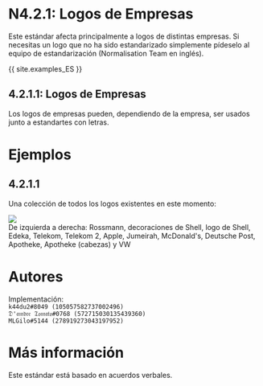 # N4.2.1: Logos de Empresas

Este estándar afecta principalmente a logos de distintas empresas. Si necesitas un logo que no ha sido estandarizado simplemente pídeselo al equipo de estandarización (Normalisation Team en inglés).

{{ site.examples_ES }}

## 4.2.1.1:  Logos de Empresas

Los logos de empresas pueden, dependiendo de la empresa, ser usados junto a estandartes con letras.
# Ejemplos

## 4.2.1.1
Una colección de todos los logos existentes en este momento:

![](https://cdn.discordapp.com/attachments/707321226405871647/707535469226754108/2020-05-07_10.21.56.png)  
De izquierda a derecha: Rossmann, decoraciones de Shell, logo de Shell, Edeka, Telekom, Telekom 2, Apple, Jumeirah, McDonald's, Deutsche Post, Apotheke, Apotheke (cabezas) y VW

# Autores

Implementación:  
`k44du2#8049 (105057582737002496)`  
`𝔇'𝔞𝔪𝔡𝔯𝔢 𝔗𝔬𝔪𝔞𝔱𝔬#0768 (572715030135439360)`  
`MLGilo#5144 (278919273043197952)`

# Más información

Este estándar está basado en acuerdos verbales.
